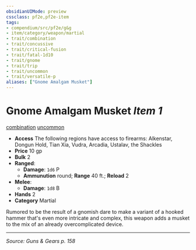 ```yaml
---
obsidianUIMode: preview
cssclass: pf2e,pf2e-item
tags:
- compendium/src/pf2e/g&g
- item/category/weapon/martial
- trait/combination
- trait/concussive
- trait/critical-fusion
- trait/fatal-1d10
- trait/gnome
- trait/trip
- trait/uncommon
- trait/versatile-p
aliases: ["Gnome Amalgam Musket"]
---
```

# Gnome Amalgam Musket *Item 1*  
[combination](combination-g-g.md "Combination Weapon Trait")  [uncommon](uncommon.md "Uncommon Rarity Trait")  

- **Access** The following regions have access to firearms: Alkenstar, Dongun Hold, Tian Xia, Vudra, Arcadia, Ustalav, the Shackles
- **Price** 10 gp
- **Bulk** 2
- **Ranged**:  
  - **Damage**: `1d6` P
  - **Ammunution** round; **Range** 40 ft.; **Reload** 2
- **Melee**:  
  - **Damage**: `1d8` B
- **Hands** 2
- **Category** Martial

Rumored to be the result of a gnomish dare to make a variant of a hooked hammer that's even more intricate and complex, this weapon adds a musket to the mix of an already overcomplicated device.


---
*Source: Guns & Gears p. 158*